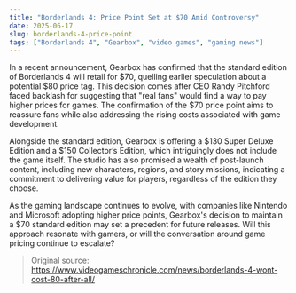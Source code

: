 ```yaml
---
title: "Borderlands 4: Price Point Set at $70 Amid Controversy"
date: 2025-06-17
slug: borderlands-4-price-point
tags: ["Borderlands 4", "Gearbox", "video games", "gaming news"]
---
```


In a recent announcement, Gearbox has confirmed that the standard edition of Borderlands 4 will retail for $70, quelling earlier speculation about a potential $80 price tag. This decision comes after CEO Randy Pitchford faced backlash for suggesting that "real fans" would find a way to pay higher prices for games. The confirmation of the $70 price point aims to reassure fans while also addressing the rising costs associated with game development.

Alongside the standard edition, Gearbox is offering a $130 Super Deluxe Edition and a $150 Collector’s Edition, which intriguingly does not include the game itself. The studio has also promised a wealth of post-launch content, including new characters, regions, and story missions, indicating a commitment to delivering value for players, regardless of the edition they choose.

As the gaming landscape continues to evolve, with companies like Nintendo and Microsoft adopting higher price points, Gearbox's decision to maintain a $70 standard edition may set a precedent for future releases. Will this approach resonate with gamers, or will the conversation around game pricing continue to escalate? 

> Original source: https://www.videogameschronicle.com/news/borderlands-4-wont-cost-80-after-all/